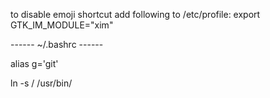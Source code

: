 to disable emoji shortcut add following to /etc/profile:
export GTK_IM_MODULE="xim"


------  ~/.bashrc  ------

alias g='git'

ln -s /<path-to-executable> /usr/bin/<application-name>
